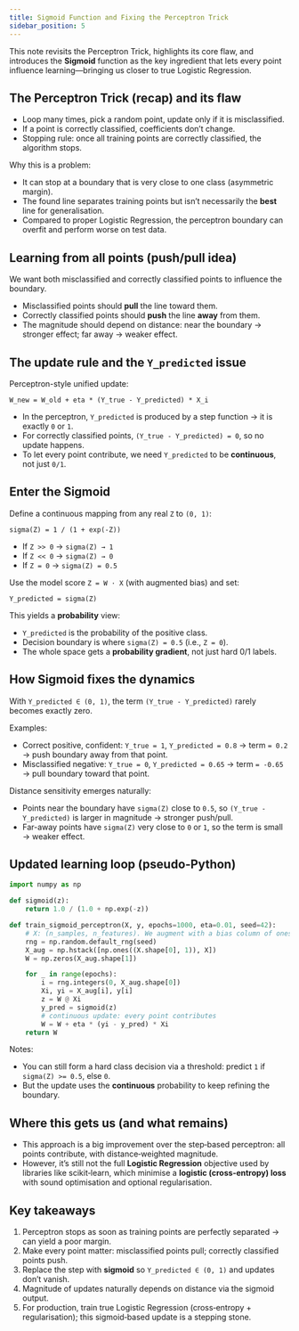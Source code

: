 ```yaml
---
title: Sigmoid Function and Fixing the Perceptron Trick
sidebar_position: 5
---
```


This note revisits the Perceptron Trick, highlights its core flaw, and introduces the **Sigmoid** function as the key ingredient that lets every point influence learning—bringing us closer to true Logistic Regression.

## The Perceptron Trick (recap) and its flaw
- Loop many times, pick a random point, update only if it is misclassified.
- If a point is correctly classified, coefficients don’t change.
- Stopping rule: once all training points are correctly classified, the algorithm stops.

Why this is a problem:
- It can stop at a boundary that is very close to one class (asymmetric margin).
- The found line separates training points but isn’t necessarily the **best** line for generalisation.
- Compared to proper Logistic Regression, the perceptron boundary can overfit and perform worse on test data.

## Learning from all points (push/pull idea)
We want both misclassified and correctly classified points to influence the boundary.

- Misclassified points should **pull** the line toward them.
- Correctly classified points should **push** the line **away** from them.
- The magnitude should depend on distance: near the boundary → stronger effect; far away → weaker effect.

## The update rule and the `Y_predicted` issue
Perceptron-style unified update:

`W_new = W_old + eta * (Y_true - Y_predicted) * X_i`

- In the perceptron, `Y_predicted` is produced by a step function → it is exactly `0` or `1`.
- For correctly classified points, `(Y_true - Y_predicted) = 0`, so no update happens.
- To let every point contribute, we need `Y_predicted` to be **continuous**, not just `0/1`.

## Enter the Sigmoid
Define a continuous mapping from any real `Z` to `(0, 1)`:

`sigma(Z) = 1 / (1 + exp(-Z))`

- If `Z >> 0` → `sigma(Z) → 1`
- If `Z << 0` → `sigma(Z) → 0`
- If `Z = 0` → `sigma(Z) = 0.5`

Use the model score `Z = W · X` (with augmented bias) and set:

`Y_predicted = sigma(Z)`

This yields a **probability** view:
- `Y_predicted` is the probability of the positive class.
- Decision boundary is where `sigma(Z) = 0.5` (i.e., `Z = 0`).
- The whole space gets a **probability gradient**, not just hard 0/1 labels.

## How Sigmoid fixes the dynamics
With `Y_predicted ∈ (0, 1)`, the term `(Y_true - Y_predicted)` rarely becomes exactly zero.

Examples:
- Correct positive, confident: `Y_true = 1`, `Y_predicted = 0.8` → term `= 0.2` → push boundary away from that point.
- Misclassified negative: `Y_true = 0`, `Y_predicted = 0.65` → term `= -0.65` → pull boundary toward that point.

Distance sensitivity emerges naturally:
- Points near the boundary have `sigma(Z)` close to `0.5`, so `(Y_true - Y_predicted)` is larger in magnitude → stronger push/pull.
- Far-away points have `sigma(Z)` very close to `0` or `1`, so the term is small → weaker effect.

## Updated learning loop (pseudo‑Python)
```python
import numpy as np

def sigmoid(z):
	return 1.0 / (1.0 + np.exp(-z))

def train_sigmoid_perceptron(X, y, epochs=1000, eta=0.01, seed=42):
	# X: (n_samples, n_features). We augment with a bias column of ones.
	rng = np.random.default_rng(seed)
	X_aug = np.hstack([np.ones((X.shape[0], 1)), X])
	W = np.zeros(X_aug.shape[1])

	for _ in range(epochs):
		i = rng.integers(0, X_aug.shape[0])
		Xi, yi = X_aug[i], y[i]
		z = W @ Xi
		y_pred = sigmoid(z)
		# continuous update: every point contributes
		W = W + eta * (yi - y_pred) * Xi
	return W
```

Notes:
- You can still form a hard class decision via a threshold: predict `1` if `sigma(Z) >= 0.5`, else `0`.
- But the update uses the **continuous** probability to keep refining the boundary.

## Where this gets us (and what remains)
- This approach is a big improvement over the step‑based perceptron: all points contribute, with distance‑weighted magnitude.
- However, it’s still not the full **Logistic Regression** objective used by libraries like scikit‑learn, which minimise a **logistic (cross‑entropy) loss** with sound optimisation and optional regularisation.

## Key takeaways
1. Perceptron stops as soon as training points are perfectly separated → can yield a poor margin.
2. Make every point matter: misclassified points pull; correctly classified points push.
3. Replace the step with **sigmoid** so `Y_predicted ∈ (0, 1)` and updates don’t vanish.
4. Magnitude of updates naturally depends on distance via the sigmoid output.
5. For production, train true Logistic Regression (cross‑entropy + regularisation); this sigmoid‑based update is a stepping stone.

